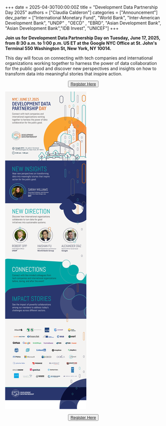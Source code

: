 +++
date =  2025-04-30T00:00:00Z
title = "Development Data Partnership Day 2025"
authors = ["Claudia Calderon"]
categories = ["Announcement"]
dev_parter = ["International Monetary Fund", "World Bank", "Inter-American Development Bank", "UNDP" , "OECD" , "EBRD", "Asian Development Bank", "Asian Development Bank","IDB Invest", "UNICEF"]
+++

**Join us for Development Data Partnership Day on Tuesday, June 17, 2025, from 8:30 a.m. to 1:00 p.m. US ET at the Google NYC Office at St. John's Terminal 550 Washington St, New York, NY 10014.**

This day will focus on connecting with tech companies and international organizations working together to harness the power of data collaboration for the public good and discover new perspectives and insights on how to transform data into meaningful stories that inspire action.


<p style="text-align:center">
<button type="button" class="btn btn-outline-info"><a href="https://forms.office.com/Pages/ResponsePage.aspx?id=wP6iMWsmZ0y1bieW2PWcNnFCsHhxqiNJllqArA6vm_1URDM4Mkk5SFU0NFlRSzdERDJLSVFXTUVWTy4u"> Register Here 
</button>

</p>

![](DDP-2025-05-23.png)

<p style="text-align:center">
<button type="button" class="btn btn-outline-info"><a href="https://forms.office.com/Pages/ResponsePage.aspx?id=wP6iMWsmZ0y1bieW2PWcNnFCsHhxqiNJllqArA6vm_1URDM4Mkk5SFU0NFlRSzdERDJLSVFXTUVWTy4u"> Register Here 
</button>

</p>
